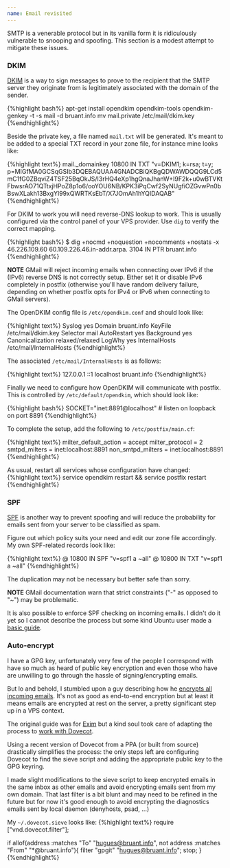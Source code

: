 ```yaml
---
name: Email revisited
---
```


SMTP is a venerable protocol but in its vanilla form it is ridiculously vulnerable
to snooping and spoofing. This section is a modest attempt to mitigate these
issues.

### DKIM

[DKIM](http://en.wikipedia.org/wiki/DomainKeys_Identified_Mail) is a way to sign
messages to prove to the recipient that the SMTP server they originate from is
legitimately associated with the domain of the sender.

{%highlight bash%}
apt-get install opendkim opendkim-tools
opendkim-genkey -t -s mail -d bruant.info
mv mail.private /etc/mail/dkim.key
{%endhighlight%}

Beside the private key, a file named `mail.txt` will be generated. It's meant to
be added to a special TXT record in your zone file, for instance mine looks like:

{%highlight text%}
mail._domainkey 10800 IN TXT "v=DKIM1; k=rsa; t=y; p=MIGfMA0GCSqGSIb3DQEBAQUAA4GNADCBiQKBgQDWAWDQQG9LCd5mC1fG0ZBqviZ4TSF25BqOkJS/I3rHQ4eXp1hgQnaJhanW+I9F2k+u0wBTVKtFbwsrAO71QTtxjHPoZ8p1o6/ooYOU6NB/KPK3iPqCwf2SyNUgfiOZGvwPn0bBswXLakh13BxgYl99xQWRTKsEbT/X7JOmAh1hYQIDAQAB"
{%endhighlight%}

For DKIM to work you will need reverse-DNS lookup to work. This is usually
configured via the control panel of your VPS provider. Use `dig` to verify the
correct mapping.

{%highlight bash%}
$ dig +nocmd +noquestion +nocomments +nostats -x 46.226.109.60
60.109.226.46.in-addr.arpa. 3104 IN     PTR     bruant.info
{%endhighlight%}

**NOTE** GMail will reject incoming emails when connecting over IPv6
if the (IPv6) reverse DNS is not correctly setup. Either set it or
disable IPv6 completely in postfix (otherwise you'll have random
delivery failure, depending on whether postfix opts for IPv4 or
IPv6 when connecting to GMail servers).

The OpenDKIM config file is `/etc/opendkim.conf` and should look like:

{%highlight text%}
Syslog                  yes
Domain                  bruant.info
KeyFile                 /etc/mail/dkim.key
Selector                mail
AutoRestart             yes
Background              yes
Canonicalization        relaxed/relaxed
LogWhy                  yes
InternalHosts           /etc/mail/InternalHosts
{%endhighlight%}

The associated `/etc/mail/InternalHosts` is as follows:

{%highlight text%}
127.0.0.1
::1
localhost
bruant.info
{%endhighlight%}

Finally we need to configure how OpenDKIM will communicate with postfix.
This is controlled by `/etc/default/opendkim`, which should look like:

{%highlight bash%}
SOCKET="inet:8891@localhost" # listen on loopback on port 8891
{%endhighlight%}

To complete the setup, add the following to `/etc/postfix/main.cf`:

{%highlight text%}
milter_default_action = accept
milter_protocol = 2
smtpd_milters = inet:localhost:8891
non_smtpd_milters = inet:localhost:8891
{%endhighlight%}

As usual, restart all services whose configuration have changed:
{%highlight text%}
service opendkim restart && service postfix restart
{%endhighlight%}


### SPF

[SPF](http://en.wikipedia.org/wiki/Sender_Policy_Framework) is another way to
prevent spoofing and will reduce the probability for emails sent from your server
to be classified as spam.

Figure out which policy suits your need and edit our zone file accordingly. My
own SPF-related records look like:

{%highlight text%}
@ 10800 IN SPF "v=spf1 a ~all"
@ 10800 IN TXT "v=spf1 a ~all"
{%endhighlight%}

The duplication may not be necessary but better safe than sorry.

**NOTE** GMail documentation warn that strict constraints ("-" as opposed to "~")
may be problematic.

It is also possible to enforce SPF checking on incoming emails. I didn't do it
yet so I cannot describe the process but some kind Ubuntu user made a
[basic guide](https://help.ubuntu.com/community/Postfix/SPF).


### Auto-encrypt

I have a GPG key, unfortunately very few of the people I correspond
with have so much as heard of public key encryption and even those who have are
unwilling to go through the hassle of signing/encrypting emails.

But lo and behold, I stumbled upon a guy describing how he
[encrypts all incoming emails](https://grepular.com/Automatically_Encrypting_all_Incoming_Email).
It's not as good as end-to-end encryption but at least it means emails are
encrypted at rest on the server, a pretty significant step up in a VPS context.

The original guide was for [Exim](http://exim.org) but a kind soul took care of
adapting the process to [work with Dovecot](https://perot.me/encrypt-specific-incoming-emails-using-dovecot-and-sieve).

Using a recent version of Dovecot from a PPA (or built from source) drastically
simplifies the process: the only steps left are configuring Dovecot to find the
sieve script and adding the appropriate public key to the GPG keyring.

I made slight modifications to the sieve script to keep encrypted emails in
the same inbox as other emails and avoid encrypting emails sent from my own
domain. That last filter is a bit blunt and may need to be refined in the future
but for now it's good enough to avoid encrypting the diagnostics emails sent
by local daemon (denyhosts, psad, ...)

My `~/.dovecot.sieve` looks like:
{%highlight text%}
require ["vnd.dovecot.filter"];

if allof(address :matches "To" "hugues@bruant.info",
         not address :matches "From" "*@bruant.info"){
    filter "gpgit" "hugues@bruant.info";
    stop;
}
{%endhighlight%}

